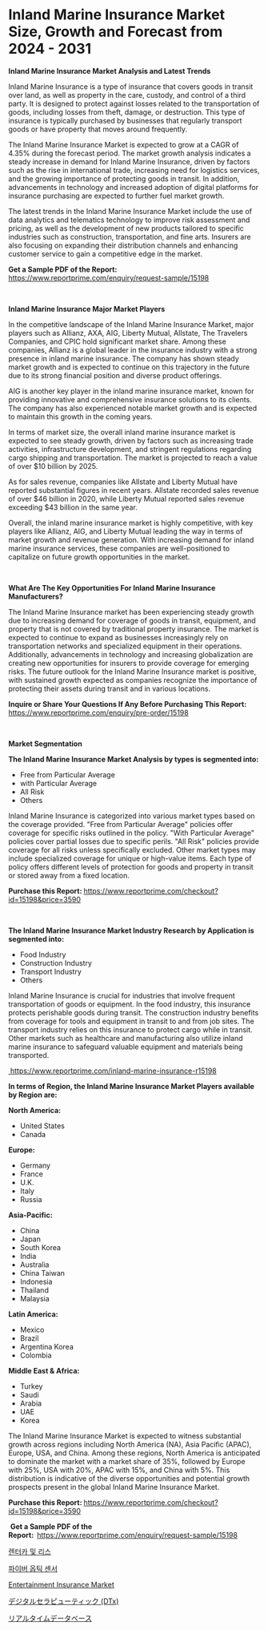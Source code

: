 <p><h1>Inland Marine Insurance Market Size, Growth and Forecast from 2024 - 2031</h1></p><p><strong>Inland Marine Insurance Market Analysis and Latest Trends</strong></p>
<p><p>Inland Marine Insurance is a type of insurance that covers goods in transit over land, as well as property in the care, custody, and control of a third party. It is designed to protect against losses related to the transportation of goods, including losses from theft, damage, or destruction. This type of insurance is typically purchased by businesses that regularly transport goods or have property that moves around frequently.</p><p>The Inland Marine Insurance Market is expected to grow at a CAGR of 4.35% during the forecast period. The market growth analysis indicates a steady increase in demand for Inland Marine Insurance, driven by factors such as the rise in international trade, increasing need for logistics services, and the growing importance of protecting goods in transit. In addition, advancements in technology and increased adoption of digital platforms for insurance purchasing are expected to further fuel market growth.</p><p>The latest trends in the Inland Marine Insurance Market include the use of data analytics and telematics technology to improve risk assessment and pricing, as well as the development of new products tailored to specific industries such as construction, transportation, and fine arts. Insurers are also focusing on expanding their distribution channels and enhancing customer service to gain a competitive edge in the market.</p></p>
<p><strong>Get a Sample PDF of the Report:&nbsp;</strong> <a href="https://www.reportprime.com/enquiry/request-sample/15198">https://www.reportprime.com/enquiry/request-sample/15198</a></p>
<p>&nbsp;</p>
<p><strong>Inland Marine Insurance Major Market Players</strong></p>
<p><p>In the competitive landscape of the Inland Marine Insurance Market, major players such as Allianz, AXA, AIG, Liberty Mutual, Allstate, The Travelers Companies, and CPIC hold significant market share. Among these companies, Allianz is a global leader in the insurance industry with a strong presence in inland marine insurance. The company has shown steady market growth and is expected to continue on this trajectory in the future due to its strong financial position and diverse product offerings.</p><p>AIG is another key player in the inland marine insurance market, known for providing innovative and comprehensive insurance solutions to its clients. The company has also experienced notable market growth and is expected to maintain this growth in the coming years.</p><p>In terms of market size, the overall inland marine insurance market is expected to see steady growth, driven by factors such as increasing trade activities, infrastructure development, and stringent regulations regarding cargo shipping and transportation. The market is projected to reach a value of over $10 billion by 2025.</p><p>As for sales revenue, companies like Allstate and Liberty Mutual have reported substantial figures in recent years. Allstate recorded sales revenue of over $46 billion in 2020, while Liberty Mutual reported sales revenue exceeding $43 billion in the same year.</p><p>Overall, the inland marine insurance market is highly competitive, with key players like Allianz, AIG, and Liberty Mutual leading the way in terms of market growth and revenue generation. With increasing demand for inland marine insurance services, these companies are well-positioned to capitalize on future growth opportunities in the market.</p></p>
<p>&nbsp;</p>
<p><strong>What Are The Key Opportunities For Inland Marine Insurance Manufacturers?</strong></p>
<p><p>The Inland Marine Insurance market has been experiencing steady growth due to increasing demand for coverage of goods in transit, equipment, and property that is not covered by traditional property insurance. The market is expected to continue to expand as businesses increasingly rely on transportation networks and specialized equipment in their operations. Additionally, advancements in technology and increasing globalization are creating new opportunities for insurers to provide coverage for emerging risks. The future outlook for the Inland Marine Insurance market is positive, with sustained growth expected as companies recognize the importance of protecting their assets during transit and in various locations.</p></p>
<p><strong>Inquire or Share Your Questions If Any Before Purchasing This Report:</strong> <a href="https://www.reportprime.com/enquiry/pre-order/15198">https://www.reportprime.com/enquiry/pre-order/15198</a></p>
<p>&nbsp;</p>
<p><strong>Market Segmentation</strong></p>
<p><strong>The Inland Marine Insurance Market Analysis by types is segmented into:</strong></p>
<p><ul><li>Free from Particular Average</li><li>with Particular Average</li><li>All Risk</li><li>Others</li></ul></p>
<p><p>Inland Marine Insurance is categorized into various market types based on the coverage provided. "Free from Particular Average" policies offer coverage for specific risks outlined in the policy. "With Particular Average" policies cover partial losses due to specific perils. "All Risk" policies provide coverage for all risks unless specifically excluded. Other market types may include specialized coverage for unique or high-value items. Each type of policy offers different levels of protection for goods and property in transit or stored away from a fixed location.</p></p>
<p><strong>Purchase this Report:&nbsp;</strong><a href="https://www.reportprime.com/checkout?id=15198&price=3590">https://www.reportprime.com/checkout?id=15198&price=3590</a></p>
<p>&nbsp;</p>
<p><strong>The Inland Marine Insurance Market Industry Research by Application is segmented into:</strong></p>
<p><ul><li>Food Industry</li><li>Construction Industry</li><li>Transport Industry</li><li>Others</li></ul></p>
<p><p>Inland Marine Insurance is crucial for industries that involve frequent transportation of goods or equipment. In the food industry, this insurance protects perishable goods during transit. The construction industry benefits from coverage for tools and equipment in transit to and from job sites. The transport industry relies on this insurance to protect cargo while in transit. Other markets such as healthcare and manufacturing also utilize inland marine insurance to safeguard valuable equipment and materials being transported.</p></p>
<p><a href="https://www.reportprime.com/inland-marine-insurance-r15198">&nbsp;https://www.reportprime.com/inland-marine-insurance-r15198</a></p>
<p><strong>In terms of Region, the Inland Marine Insurance Market Players available by Region are:</strong></p>
<p>
    <p> <strong> North America: </strong>
        <ul>
            <li>United States</li>
            <li>Canada</li>
        </ul>
        </p> 
    <p> <strong> Europe: </strong>
        <ul>
            <li>Germany</li>
            <li>France</li>
            <li>U.K.</li>
            <li>Italy</li>
            <li>Russia</li>
        </ul>
        </p> 
    <p> <strong> Asia-Pacific: </strong>
        <ul>
            <li>China</li>
            <li>Japan</li>
            <li>South Korea</li>
            <li>India</li>
            <li>Australia</li>
            <li>China Taiwan</li>
            <li>Indonesia</li>
            <li>Thailand</li>
            <li>Malaysia</li>
        </ul>
        </p> 
    <p> <strong> Latin America: </strong>
        <ul>
            <li>Mexico</li>
            <li>Brazil</li>
            <li>Argentina Korea</li>
            <li>Colombia</li>
        </ul>
        </p> 
    <p> <strong> Middle East & Africa: </strong>
        <ul>
            <li>Turkey</li>
            <li>Saudi</li>
            <li>Arabia</li>
            <li>UAE</li>
            <li>Korea</li>
        </ul>
    </p>
    </p>
<p><p>The Inland Marine Insurance Market is expected to witness substantial growth across regions including North America (NA), Asia Pacific (APAC), Europe, USA, and China. Among these regions, North America is anticipated to dominate the market with a market share of 35%, followed by Europe with 25%, USA with 20%, APAC with 15%, and China with 5%. This distribution is indicative of the diverse opportunities and potential growth prospects present in the global Inland Marine Insurance Market.</p></p>
<p><strong>Purchase this Report: </strong><a href="https://www.reportprime.com/checkout?id=15198&price=3590">https://www.reportprime.com/checkout?id=15198&price=3590</a></p>
<p>&nbsp;<strong>Get a Sample PDF of the Report:&nbsp;&nbsp;</strong><a href="https://www.reportprime.com/enquiry/request-sample/15198">https://www.reportprime.com/enquiry/request-sample/15198</a></p>
<p><strong></strong></p>
<p><p><a href="https://github.com/wallacBahrtyinger567686/Market-Research-Report-List-1/blob/main/291126175933.md">렌터카 및 리스</a></p><p><a href="https://medium.com/@bereniceroberts1978/%EA%B4%91%EC%84%AC%EC%9C%A0-%EC%84%BC%EC%84%9C-%EC%8B%9C%EC%9E%A5-%EA%B7%9C%EB%AA%A8-cagr-%ED%8A%B8%EB%A0%8C%EB%93%9C-2024-2030-488f2562bbc1">파이버 옵틱 센서</a></p><p><a href="https://github.com/AndreanneHane2023/Market-Research-Report-List-1/blob/main/entertainment-insurance-market.md">Entertainment Insurance Market</a></p><p><a href="https://github.com/FrancoWeber2023/Market-Research-Report-List-1/blob/main/241146681489.md">デジタルセラピューティック (DTx)</a></p><p><a href="https://github.com/kegley4963/Market-Research-Report-List-1/blob/main/401063681488.md">リアルタイムデータベース</a></p></p>